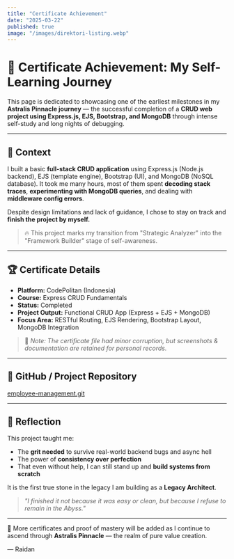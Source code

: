 ```yaml
---
title: "Certificate Achievement"
date: "2025-03-22"
published: true
image: "/images/direktori-listing.webp"
---
```


# 🌟 Certificate Achievement: My Self-Learning Journey

This page is dedicated to showcasing one of the earliest milestones in my **Astralis Pinnacle journey** — the successful completion of a **CRUD web project using Express.js, EJS, Bootstrap, and MongoDB** through intense self-study and long nights of debugging.

---

## 🧠 Context

I built a basic **full-stack CRUD application** using Express.js (Node.js backend), EJS (template engine), Bootstrap (UI), and MongoDB (NoSQL database). It took me many hours, most of them spent **decoding stack traces**, **experimenting with MongoDB queries**, and dealing with **middleware config errors**.

Despite design limitations and lack of guidance, I chose to stay on track and **finish the project by myself.**

> 🔥 This project marks my transition from "Strategic Analyzer" into the "Framework Builder" stage of self-awareness.

---

## 🏆 Certificate Details
- **Platform:** CodePolitan (Indonesia)
- **Course:** Express CRUD Fundamentals
- **Status:** Completed
- **Project Output:** Functional CRUD App (Express + EJS + MongoDB)
- **Focus Area:** RESTful Routing, EJS Rendering, Bootstrap Layout, MongoDB Integration

> 📸 *Note: The certificate file had minor corruption, but screenshots & documentation are retained for personal records.*

---

## 📂 GitHub / Project Repository
[employee-management.git](https://github.com/Reltroner/employee-management.git)

---

## 🧭 Reflection
This project taught me:
- The **grit needed** to survive real-world backend bugs and async hell
- The power of **consistency over perfection**
- That even without help, I can still stand up and **build systems from scratch**

It is the first true stone in the legacy I am building as a **Legacy Architect**.

> _"I finished it not because it was easy or clean, but because I refuse to remain in the Abyss."_  

---

🚀 More certificates and proof of mastery will be added as I continue to ascend through **Astralis Pinnacle** — the realm of pure value creation.

— Raidan
